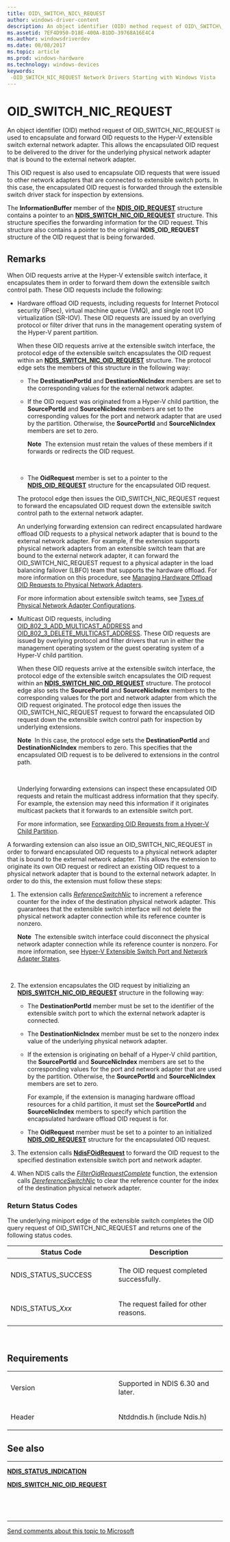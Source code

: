 ```yaml
---
title: OID\_SWITCH\_NIC\_REQUEST
author: windows-driver-content
description: An object identifier (OID) method request of OID\_SWITCH\_NIC\_REQUEST is used to encapsulate and forward OID requests to the Hyper-V extensible switch external network adapter.
ms.assetid: 7EF4D950-D18E-400A-B1DD-39768A16E4C4
ms.author: windowsdriverdev
ms.date: 08/08/2017
ms.topic: article
ms.prod: windows-hardware
ms.technology: windows-devices
keywords: 
 -OID_SWITCH_NIC_REQUEST Network Drivers Starting with Windows Vista
---
```


# OID\_SWITCH\_NIC\_REQUEST


An object identifier (OID) method request of OID\_SWITCH\_NIC\_REQUEST is used to encapsulate and forward OID requests to the Hyper-V extensible switch external network adapter. This allows the encapsulated OID request to be delivered to the driver for the underlying physical network adapter that is bound to the external network adapter.

This OID request is also used to encapsulate OID requests that were issued to other network adapters that are connected to extensible switch ports. In this case, the encapsulated OID request is forwarded through the extensible switch driver stack for inspection by extensions.

The **InformationBuffer** member of the [**NDIS\_OID\_REQUEST**](https://msdn.microsoft.com/library/windows/hardware/ff566710) structure contains a pointer to an [**NDIS\_SWITCH\_NIC\_OID\_REQUEST**](https://msdn.microsoft.com/library/windows/hardware/hh598214) structure. This structure specifies the forwarding information for the OID request. This structure also contains a pointer to the original **NDIS\_OID\_REQUEST** structure of the OID request that is being forwarded.

Remarks
-------

When OID requests arrive at the Hyper-V extensible switch interface, it encapsulates them in order to forward them down the extensible switch control path. These OID requests include the following:

-   Hardware offload OID requests, including requests for Internet Protocol security (IPsec), virtual machine queue (VMQ), and single root I/O virtualization (SR-IOV). These OID requests are issued by an overlying protocol or filter driver that runs in the management operating system of the Hyper-V parent partition.

    When these OID requests arrive at the extensible switch interface, the protocol edge of the extensible switch encapsulates the OID request within an [**NDIS\_SWITCH\_NIC\_OID\_REQUEST**](https://msdn.microsoft.com/library/windows/hardware/hh598214) structure. The protocol edge sets the members of this structure in the following way:

    -   The **DestinationPortId** and **DestinationNicIndex** members are set to the corresponding values for the external network adapter.

    -   If the OID request was originated from a Hyper-V child partition, the **SourcePortId** and **SourceNicIndex** members are set to the corresponding values for the port and network adapter that are used by the partition. Otherwise, the **SourcePortId** and **SourceNicIndex** members are set to zero.

        **Note**  The extension must retain the values of these members if it forwards or redirects the OID request.

         

    -   The **OidRequest** member is set to a pointer to the [**NDIS\_OID\_REQUEST**](https://msdn.microsoft.com/library/windows/hardware/ff566710) structure for the encapsulated OID request.

    The protocol edge then issues the OID\_SWITCH\_NIC\_REQUEST request to forward the encapsulated OID request down the extensible switch control path to the external network adapter.

    An underlying forwarding extension can redirect encapsulated hardware offload OID requests to a physical network adapter that is bound to the external network adapter. For example, if the extension supports physical network adapters from an extensible switch team that are bound to the external network adapter, it can forward the OID\_SWITCH\_NIC\_REQUEST request to a physical adapter in the load balancing failover (LBFO) team that supports the hardware offload. For more information on this procedure, see [Managing Hardware Offload OID Requests to Physical Network Adapters](https://msdn.microsoft.com/library/windows/hardware/hh598194).

    For more information about extensible switch teams, see [Types of Physical Network Adapter Configurations](https://msdn.microsoft.com/library/windows/hardware/hh582274).

-   Multicast OID requests, including [OID\_802\_3\_ADD\_MULTICAST\_ADDRESS](oid-802-3-add-multicast-address.md) and [OID\_802\_3\_DELETE\_MULTICAST\_ADDRESS](oid-802-3-delete-multicast-address.md). These OID requests are issued by overlying protocol and filter drivers that run in either the management operating system or the guest operating system of a Hyper-V child partition.

    When these OID requests arrive at the extensible switch interface, the protocol edge of the extensible switch encapsulates the OID request within an [**NDIS\_SWITCH\_NIC\_OID\_REQUEST**](https://msdn.microsoft.com/library/windows/hardware/hh598214) structure. The protocol edge also sets the **SourcePortId** and **SourceNicIndex** members to the corresponding values for the port and network adapter from which the OID request originated. The protocol edge then issues the OID\_SWITCH\_NIC\_REQUEST request to forward the encapsulated OID request down the extensible switch control path for inspection by underlying extensions.

    **Note**  In this case, the protocol edge sets the **DestinationPortId** and **DestinationNicIndex** members to zero. This specifies that the encapsulated OID request is to be delivered to extensions in the control path.

     

    Underlying forwarding extensions can inspect these encapsulated OID requests and retain the multicast address information that they specify. For example, the extension may need this information if it originates multicast packets that it forwards to an extensible switch port.

    For more information, see [Forwarding OID Requests from a Hyper-V Child Partition](https://msdn.microsoft.com/library/windows/hardware/hh598150).

A forwarding extension can also issue an OID\_SWITCH\_NIC\_REQUEST in order to forward encapsulated OID requests to a physical network adapter that is bound to the external network adapter. This allows the extension to originate its own OID request or redirect an existing OID request to a physical network adapter that is bound to the external network adapter. In order to do this, the extension must follow these steps:

1.  The extension calls [*ReferenceSwitchNic*](https://msdn.microsoft.com/library/windows/hardware/hh598294) to increment a reference counter for the index of the destination physical network adapter. This guarantees that the extensible switch interface will not delete the physical network adapter connection while its reference counter is nonzero.

    **Note**  The extensible switch interface could disconnect the physical network adapter connection while its reference counter is nonzero. For more information, see [Hyper-V Extensible Switch Port and Network Adapter States](https://msdn.microsoft.com/library/windows/hardware/hh598182).

     

2.  The extension encapsulates the OID request by initializing an [**NDIS\_SWITCH\_NIC\_OID\_REQUEST**](https://msdn.microsoft.com/library/windows/hardware/hh598214) structure in the following way:

    -   The **DestinationPortId** member must be set to the identifier of the extensible switch port to which the external network adapter is connected.
    -   The **DestinationNicIndex** member must be set to the nonzero index value of the underlying physical network adapter.
    -   If the extension is originating on behalf of a Hyper-V child partition, the **SourcePortId** and **SourceNicIndex** members are set to the corresponding values for the port and network adapter that are used by the partition. Otherwise, the **SourcePortId** and **SourceNicIndex** members are set to zero.

        For example, if the extension is managing hardware offload resources for a child partition, it must set the **SourcePortId** and **SourceNicIndex** members to specify which partition the encapsulated hardware offload OID request is for.

    -   The **OidRequest** member must be set to a pointer to an initialized [**NDIS\_OID\_REQUEST**](https://msdn.microsoft.com/library/windows/hardware/ff566710) structure for the encapsulated OID request.

3.  The extension calls [**NdisFOidRequest**](https://msdn.microsoft.com/library/windows/hardware/ff561830) to forward the OID request to the specified destination extensible switch port and network adapter.

4.  When NDIS calls the [*FilterOidRequestComplete*](https://msdn.microsoft.com/library/windows/hardware/ff549956) function, the extension calls [*DereferenceSwitchNic*](https://msdn.microsoft.com/library/windows/hardware/hh598141) to clear the reference counter for the index of the destination physical network adapter.

### Return Status Codes

The underlying miniport edge of the extensible switch completes the OID query request of OID\_SWITCH\_NIC\_REQUEST and returns one of the following status codes.

<table>
<colgroup>
<col width="50%" />
<col width="50%" />
</colgroup>
<thead>
<tr class="header">
<th>Status Code</th>
<th>Description</th>
</tr>
</thead>
<tbody>
<tr class="odd">
<td><p>NDIS_STATUS_SUCCESS</p></td>
<td><p>The OID request completed successfully.</p></td>
</tr>
<tr class="even">
<td><p>NDIS_STATUS_<em>Xxx</em></p></td>
<td><p>The request failed for other reasons.</p></td>
</tr>
</tbody>
</table>

 

Requirements
------------

<table>
<colgroup>
<col width="50%" />
<col width="50%" />
</colgroup>
<tbody>
<tr class="odd">
<td><p>Version</p></td>
<td><p>Supported in NDIS 6.30 and later.</p></td>
</tr>
<tr class="even">
<td><p>Header</p></td>
<td>Ntddndis.h (include Ndis.h)</td>
</tr>
</tbody>
</table>

## See also


****
[**NDIS\_STATUS\_INDICATION**](https://msdn.microsoft.com/library/windows/hardware/ff567373)

[**NDIS\_SWITCH\_NIC\_OID\_REQUEST**](https://msdn.microsoft.com/library/windows/hardware/hh598214)

 

 


--------------------
[Send comments about this topic to Microsoft](mailto:wsddocfb@microsoft.com?subject=Documentation%20feedback%20%5Bnetvista\netvista%5D:%20OID_SWITCH_NIC_REQUEST%20%20RELEASE:%20%288/8/2017%29&body=%0A%0APRIVACY%20STATEMENT%0A%0AWe%20use%20your%20feedback%20to%20improve%20the%20documentation.%20We%20don't%20use%20your%20email%20address%20for%20any%20other%20purpose,%20and%20we'll%20remove%20your%20email%20address%20from%20our%20system%20after%20the%20issue%20that%20you're%20reporting%20is%20fixed.%20While%20we're%20working%20to%20fix%20this%20issue,%20we%20might%20send%20you%20an%20email%20message%20to%20ask%20for%20more%20info.%20Later,%20we%20might%20also%20send%20you%20an%20email%20message%20to%20let%20you%20know%20that%20we've%20addressed%20your%20feedback.%0A%0AFor%20more%20info%20about%20Microsoft's%20privacy%20policy,%20see%20http://privacy.microsoft.com/default.aspx. "Send comments about this topic to Microsoft")


